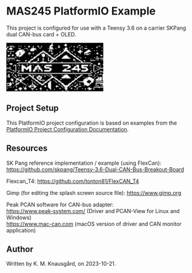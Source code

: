 # MAS245 PlatformIO Example

This project is configured for use with a Teensy 3.6 on a carrier SKPang dual CAN-bus card + OLED.

<img src="mas245_logo.png" alt="MAS245 splashscreen for OLED 128x64 pixels" width="256" height="128" />


## Project Setup

This PlatformIO project configuration is based on examples from the [PlatformIO Project Configuration Documentation](https://docs.platformio.org/page/projectconf.html).

## Resources

SK Pang reference implementation / example (using FlexCan):
https://github.com/skpang/Teensy-3.6-Dual-CAN-Bus-Breakout-Board

Flexcan_T4: 
https://github.com/tonton81/FlexCAN_T4

Gimp (for editing the splash screen source file): 
https://www.gimp.org

Peak PCAN software for CAN-bus adapter:<br />
https://www.peak-system.com/ (Driver and PCAN-View for Linux and Windows)<br />
https://www.mac-can.com (macOS version of driver and CAN monitor application)

## Author

Written by K. M. Knausgård, on 2023-10-21.
